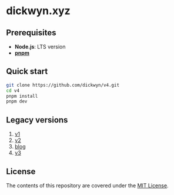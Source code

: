 # dickwyn.xyz

## Prerequisites

- **Node.js**: LTS version
- [**pnpm**](https://pnpm.io/installation)

## Quick start

```sh
git clone https://github.com/dickwyn/v4.git
cd v4
pnpm install
pnpm dev
```

## Legacy versions

1. [v1](https://github.com/dickwyn/v1)
2. [v2](https://github.com/dickwyn/v2)
3. [blog](https://github.com/dickwyn/blog)
4. [v3](https://github.com/dickwyn/v3)

## License

The contents of this repository are covered under the [MIT License](https://github.com/dickwyn/v4/blob/main/LICENSE).
